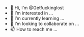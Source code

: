 - 👋 Hi, I’m @Getfuckinglost
- 👀 I’m interested in ...
- 🌱 I’m currently learning ...
- 💞️ I’m looking to collaborate on ...
- 📫 How to reach me ...

<!---
Getfuckinglost/Getfuckinglost is a ✨ special ✨ repository because its `README.md` (this file) appears on your GitHub profile.
You can click the Preview link to take a look at your changes.
--->
